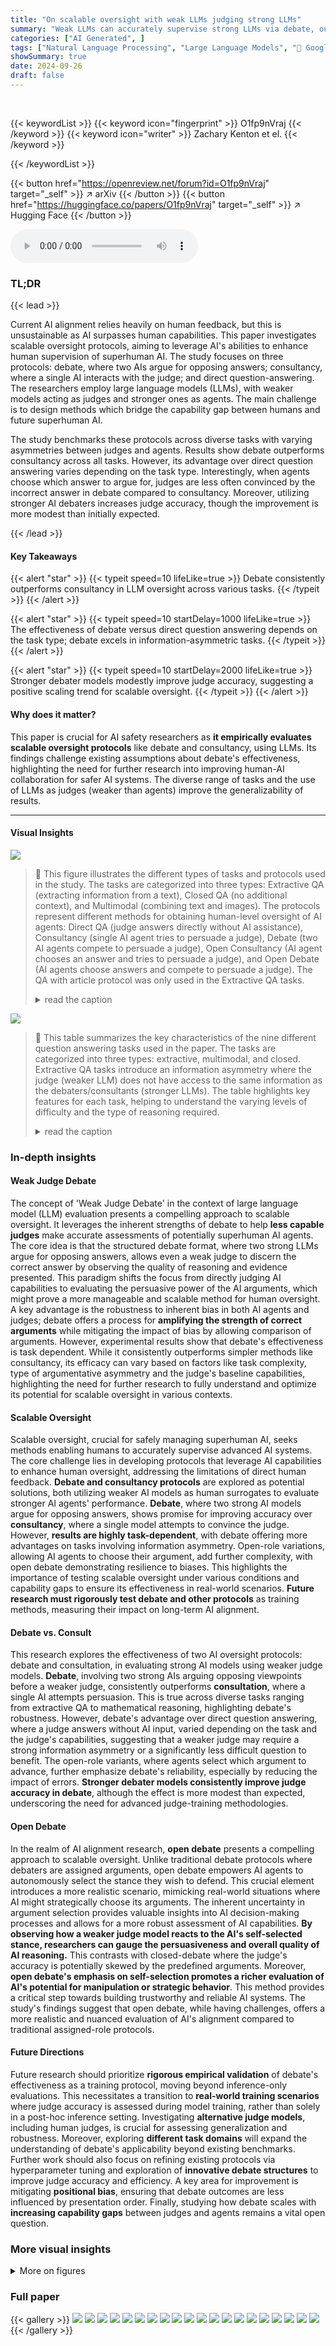 ```yaml
---
title: "On scalable oversight with weak LLMs judging strong LLMs"
summary: "Weak LLMs can accurately supervise strong LLMs via debate, outperforming simpler consultancy methods, especially in information-asymmetric tasks."
categories: ["AI Generated", ]
tags: ["Natural Language Processing", "Large Language Models", "🏢 Google DeepMind",]
showSummary: true
date: 2024-09-26
draft: false
---
```


<br>

{{< keywordList >}}
{{< keyword icon="fingerprint" >}} O1fp9nVraj {{< /keyword >}}
{{< keyword icon="writer" >}} Zachary Kenton et el. {{< /keyword >}}
 
{{< /keywordList >}}

{{< button href="https://openreview.net/forum?id=O1fp9nVraj" target="_self" >}}
↗ arXiv
{{< /button >}}
{{< button href="https://huggingface.co/papers/O1fp9nVraj" target="_self" >}}
↗ Hugging Face
{{< /button >}}



<audio controls>
    <source src="https://ai-paper-reviewer.com/O1fp9nVraj/podcast.wav" type="audio/wav">
    Your browser does not support the audio element.
</audio>


### TL;DR


{{< lead >}}

Current AI alignment relies heavily on human feedback, but this is unsustainable as AI surpasses human capabilities. This paper investigates scalable oversight protocols, aiming to leverage AI's abilities to enhance human supervision of superhuman AI. The study focuses on three protocols: debate, where two AIs argue for opposing answers; consultancy, where a single AI interacts with the judge; and direct question-answering. The researchers employ large language models (LLMs), with weaker models acting as judges and stronger ones as agents.  The main challenge is to design methods which bridge the capability gap between humans and future superhuman AI. 

The study benchmarks these protocols across diverse tasks with varying asymmetries between judges and agents.  Results show debate outperforms consultancy across all tasks.  However, its advantage over direct question answering varies depending on the task type. Interestingly, when agents choose which answer to argue for, judges are less often convinced by the incorrect answer in debate compared to consultancy. Moreover, utilizing stronger AI debaters increases judge accuracy, though the improvement is more modest than initially expected.

{{< /lead >}}


#### Key Takeaways

{{< alert "star" >}}
{{< typeit speed=10 lifeLike=true >}} Debate consistently outperforms consultancy in LLM oversight across various tasks. {{< /typeit >}}
{{< /alert >}}

{{< alert "star" >}}
{{< typeit speed=10 startDelay=1000 lifeLike=true >}} The effectiveness of debate versus direct question answering depends on the task type; debate excels in information-asymmetric tasks. {{< /typeit >}}
{{< /alert >}}

{{< alert "star" >}}
{{< typeit speed=10 startDelay=2000 lifeLike=true >}} Stronger debater models modestly improve judge accuracy, suggesting a positive scaling trend for scalable oversight. {{< /typeit >}}
{{< /alert >}}

#### Why does it matter?
This paper is crucial for AI safety researchers as **it empirically evaluates scalable oversight protocols**  like debate and consultancy, using LLMs. Its findings challenge existing assumptions about debate's effectiveness, highlighting the need for further research into improving human-AI collaboration for safer AI systems.  The diverse range of tasks and the use of LLMs as judges (weaker than agents) improve the generalizability of results.

------
#### Visual Insights



![](https://ai-paper-reviewer.com/O1fp9nVraj/figures_1_1.jpg)

> 🔼 This figure illustrates the different types of tasks and protocols used in the study.  The tasks are categorized into three types: Extractive QA (extracting information from a text), Closed QA (no additional context), and Multimodal (combining text and images). The protocols represent different methods for obtaining human-level oversight of AI agents: Direct QA (judge answers directly without AI assistance), Consultancy (single AI agent tries to persuade a judge), Debate (two AI agents compete to persuade a judge), Open Consultancy (AI agent chooses an answer and tries to persuade a judge), and Open Debate (AI agents choose answers and compete to persuade a judge).  The QA with article protocol was only used in the Extractive QA tasks.
> <details>
> <summary>read the caption</summary>
> Figure 1: Task types and protocols.
> </details>





![](https://ai-paper-reviewer.com/O1fp9nVraj/tables_19_1.jpg)

> 🔼 This table summarizes the key characteristics of the nine different question answering tasks used in the paper.  The tasks are categorized into three types: extractive, multimodal, and closed.  Extractive QA tasks introduce an information asymmetry where the judge (weaker LLM) does not have access to the same information as the debaters/consultants (stronger LLMs).  The table highlights key features for each task, helping to understand the varying levels of difficulty and the type of reasoning required.
> <details>
> <summary>read the caption</summary>
> Table F.1: Summary of key characteristics differentiating our tasks: extractive (top row), multimodal (MMMU) and closed (others). Extractive tasks involve information-asymmetry, others do not.
> </details>





### In-depth insights


#### Weak Judge Debate
The concept of 'Weak Judge Debate' in the context of large language model (LLM) evaluation presents a compelling approach to scalable oversight.  It leverages the inherent strengths of debate to help **less capable judges** make accurate assessments of potentially superhuman AI agents. The core idea is that the structured debate format, where two strong LLMs argue for opposing answers, allows even a weak judge to discern the correct answer by observing the quality of reasoning and evidence presented. This paradigm shifts the focus from directly judging AI capabilities to evaluating the persuasive power of the AI arguments, which might prove a more manageable and scalable method for human oversight.  A key advantage is the robustness to inherent bias in both AI agents and judges; debate offers a process for **amplifying the strength of correct arguments** while mitigating the impact of bias by allowing comparison of arguments.  However, experimental results show that debate's effectiveness is task dependent. While it consistently outperforms simpler methods like consultancy, its efficacy can vary based on factors like task complexity, type of argumentative asymmetry and the judge's baseline capabilities, highlighting the need for further research to fully understand and optimize its potential for scalable oversight in various contexts.

#### Scalable Oversight
Scalable oversight, crucial for safely managing superhuman AI, seeks methods enabling humans to accurately supervise advanced AI systems.  The core challenge lies in developing protocols that leverage AI capabilities to enhance human oversight, addressing the limitations of direct human feedback. **Debate and consultancy protocols** are explored as potential solutions, both utilizing weaker AI models as human surrogates to evaluate stronger AI agents' performance.  **Debate**, where two strong AI models argue for opposing answers, shows promise for improving accuracy over **consultancy**, where a single model attempts to convince the judge.  However, **results are highly task-dependent**, with debate offering more advantages on tasks involving information asymmetry. Open-role variations, allowing AI agents to choose their argument, add further complexity, with open debate demonstrating resilience to biases. This highlights the importance of testing scalable oversight under various conditions and capability gaps to ensure its effectiveness in real-world scenarios.  **Future research must rigorously test debate and other protocols** as training methods, measuring their impact on long-term AI alignment.

#### Debate vs. Consult
This research explores the effectiveness of two AI oversight protocols: debate and consultation, in evaluating strong AI models using weaker judge models.  **Debate**, involving two strong AIs arguing opposing viewpoints before a weaker judge, consistently outperforms **consultation**, where a single AI attempts persuasion.  This is true across diverse tasks ranging from extractive QA to mathematical reasoning, highlighting debate's robustness. However, debate's advantage over direct question answering, where a judge answers without AI input, varied depending on the task and the judge's capabilities, suggesting that a weaker judge may require a strong information asymmetry or a significantly less difficult question to benefit.  The open-role variants, where agents select which argument to advance, further emphasize debate's reliability, especially by reducing the impact of errors.  **Stronger debater models consistently improve judge accuracy in debate**, although the effect is more modest than expected, underscoring the need for advanced judge-training methodologies.

#### Open Debate
In the realm of AI alignment research, **open debate** presents a compelling approach to scalable oversight.  Unlike traditional debate protocols where debaters are assigned arguments, open debate empowers AI agents to autonomously select the stance they wish to defend. This crucial element introduces a more realistic scenario, mimicking real-world situations where AI might strategically choose its arguments.  The inherent uncertainty in argument selection provides valuable insights into AI decision-making processes and allows for a more robust assessment of AI capabilities. **By observing how a weaker judge model reacts to the AI's self-selected stance, researchers can gauge the persuasiveness and overall quality of AI reasoning.** This contrasts with closed-debate where the judge's accuracy is potentially skewed by the predefined arguments.  Moreover, **open debate's emphasis on self-selection promotes a richer evaluation of AI's potential for manipulation or strategic behavior**.  This method provides a critical step towards building trustworthy and reliable AI systems.  The study's findings suggest that open debate, while having challenges, offers a more realistic and nuanced evaluation of AI's alignment compared to traditional assigned-role protocols.

#### Future Directions
Future research should prioritize **rigorous empirical validation** of debate's effectiveness as a training protocol, moving beyond inference-only evaluations.  This necessitates a transition to **real-world training scenarios** where judge accuracy is assessed during model training, rather than solely in a post-hoc inference setting.  Investigating **alternative judge models**, including human judges, is crucial for assessing generalization and robustness.  Moreover, exploring **different task domains** will expand the understanding of debate's applicability beyond existing benchmarks.  Further work should also focus on refining existing protocols via hyperparameter tuning and exploration of **innovative debate structures** to improve judge accuracy and efficiency.  A key area for improvement is mitigating **positional bias**, ensuring that debate outcomes are less influenced by presentation order.  Finally, studying how debate scales with **increasing capability gaps** between judges and agents remains a vital open question.


### More visual insights

<details>
<summary>More on figures
</summary>


![](https://ai-paper-reviewer.com/O1fp9nVraj/figures_1_2.jpg)

> 🔼 This figure displays the results of an experiment comparing different scalable oversight protocols: direct question answering, consultancy, and debate.  The experiment is performed across several task types and using multiple judge models of varying capabilities. The x-axis represents the judge model used, the facets represent the task type, and the color of the bars represents the oversight protocol. Judge accuracy is plotted on the y-axis.  Error bars show 95% confidence intervals. The key finding is that debate outperforms consultancy across all task types. The relative performance of debate and direct question answering varies depending on the task type.
> <details>
> <summary>read the caption</summary>
> Figure 2: Assigned-role results: mean judge accuracy (y-axis) split by task type (facet), judge model (x-axis), protocol (colour). Higher is better. 95% CI calculated aggregated over tasks of same type (Appendix D for details). The QA with article protocol (purple) can only be applied for extractive tasks. Only Pro 1.5 is multimodal.
> </details>



![](https://ai-paper-reviewer.com/O1fp9nVraj/figures_7_1.jpg)

> 🔼 This figure presents the results of open debate and open consultancy experiments.  The top panel shows judge accuracy plotted against the win rate of the protagonist (the model that chooses which answer to argue for).  The bottom panel breaks down judge accuracy further, showing performance when the protagonist chose the correct versus incorrect answer.  Different colors represent different protocols (consultancy vs. debate) and judge models, while different facets show the results for different task types (extractive, closed, and multimodal). The 95% confidence intervals are also shown.  Overall, the figure suggests that open debate may be more resilient to amplifying errors made by a strong model than open consultancy.
> <details>
> <summary>read the caption</summary>
> Figure 3: Open debate and open consultancy, where a protagonist debater/consultant chooses which answer to argue for. Top: Judge accuracy (y-axis) and win rate of protagonist/consultant (x-axis). Blue colours for consultancy, red colours for debate, with the shade corresponding to judge model. Bottom: Judge accuracy according to whether the protagonist/consultant chose the correct (dark) or incorrect (light) answer. Split by judge model (x-axis) and protocol: consultancy and debate. Facet is task type. 95% CIs. Correct answer rate: 88% (extractive), 84% (closed), 71% (multimodal).
> </details>



![](https://ai-paper-reviewer.com/O1fp9nVraj/figures_8_1.jpg)

> 🔼 This figure shows the correlation between the Elo rating of debaters (a measure of their persuasiveness) and the accuracy of a Gemini Pro 1.5 judge in evaluating their arguments.  The Elo scores are calculated using a series of 1-turn debates where each debater argues for a different answer to a question. The results indicate a stronger positive correlation between the debater's Elo score and judge accuracy for extractive tasks (where the judge has information asymmetry) compared to closed tasks.
> <details>
> <summary>read the caption</summary>
> Figure 4: Plot of Pro 1.5 judge accuracy vs. debater aggregate Elo scores. 95% CIs. Judge accuracy is more sensitive to debaters on extractive tasks than closed tasks. See Figure E.1 for elo results split by debater assignment (whether debaters are assigned to argue for true vs. false positions).
> </details>



![](https://ai-paper-reviewer.com/O1fp9nVraj/figures_14_1.jpg)

> 🔼 This figure shows the results of the assigned-role experiments. The mean judge accuracy is plotted against different task types, judge models, and protocols. Higher accuracy is better. The figure includes 95% confidence intervals. The QA with article protocol is only available for extractive tasks, and only the Pro 1.5 model was used in multimodal tasks.
> <details>
> <summary>read the caption</summary>
> Figure 2: Assigned-role results: mean judge accuracy (y-axis) split by task type (facet), judge model (x-axis), protocol (colour). Higher is better. 95% CI calculated aggregated over tasks of same type (Appendix D for details). The QA with article protocol (purple) can only be applied for extractive tasks. Only Pro 1.5 is multimodal.
> </details>



![](https://ai-paper-reviewer.com/O1fp9nVraj/figures_15_1.jpg)

> 🔼 This figure shows the results of the assigned-role experiments. The mean judge accuracy is plotted on the y-axis. The x-axis represents the judge model used.  The results are faceted by task type (extractive, closed, multimodal). Each bar represents a different protocol (QA without article, Consultancy, Debate, QA with article). Error bars show 95% confidence intervals. The QA with article protocol is only applicable to extractive tasks and the multimodal tasks are only run with Pro 1.5 as the judge model.
> <details>
> <summary>read the caption</summary>
> Figure 2: Assigned-role results: mean judge accuracy (y-axis) split by task type (facet), judge model (x-axis), protocol (colour). Higher is better. 95% CI calculated aggregated over tasks of same type (Appendix D for details). The QA with article protocol (purple) can only be applied for extractive tasks. Only Pro 1.5 is multimodal.
> </details>



![](https://ai-paper-reviewer.com/O1fp9nVraj/figures_15_2.jpg)

> 🔼 This figure shows the results of an ablation study where the number of samples used to select the best debater response in the debate protocol was varied.  The x-axis represents different judge models (Gemma7B, GPT-3.5, Pro 1.0, Pro 1.5). The y-axis represents the judge accuracy.  Two bars are shown for each judge model, one for using a single sample (Best-of-N=1) and one for using four samples (Best-of-N=4). The results indicate that there is no significant difference in judge accuracy between these two settings.  Error bars are included showing 95% confidence intervals.
> <details>
> <summary>read the caption</summary>
> Figure A.3: The influence of best-of-N sampling on debate performance. We observe no consistent benefit to using best-of-N sampling on debater responses. The error bars depict 95% confidence intervals.
> </details>



![](https://ai-paper-reviewer.com/O1fp9nVraj/figures_16_1.jpg)

> 🔼 This figure shows the result of ablations on the number of few-shot prompts used for the judge model.  The experiment compares the judge's accuracy with 0-shot (no few-shot examples) and 6-shot (6 few-shot examples) prompting. The results indicate that for the given tasks, judge models, and protocols, adding few-shot examples to the judge does not consistently improve the accuracy.
> <details>
> <summary>read the caption</summary>
> Figure A.4: The influence of few-shot prompting on judge performance.. We compare 6-shot prompting (paler colours) with 0-shot prompting (darker colours), our default approach. We observe no consistent benefit to using few-shot prompting. Different colours denote different protocols. The error bars depict 95% confidence intervals.
> </details>



![](https://ai-paper-reviewer.com/O1fp9nVraj/figures_16_2.jpg)

> 🔼 This figure presents the results of an experiment comparing three different scalable oversight protocols: Question Answering (QA) without an article, Consultancy, and Debate.  The experiment was conducted using various judge models (Gemma7B, GPT3.5, Pro 1.0, and Pro 1.5) across different task types (Extractive, Closed, and Multimodal). The y-axis represents the mean judge accuracy, while the x-axis shows the judge model used.  Different colors represent the different protocols. Error bars indicate the 95% confidence interval.  The figure demonstrates that the debate protocol generally outperforms the other two protocols, especially for extractive QA tasks.
> <details>
> <summary>read the caption</summary>
> Figure 2: Assigned-role results: mean judge accuracy (y-axis) split by task type (facet), judge model (x-axis), protocol (colour). Higher is better. 95% CI calculated aggregated over tasks of same type (Appendix D for details). The QA with article protocol (purple) can only be applied for extractive tasks. Only Pro 1.5 is multimodal.
> </details>



![](https://ai-paper-reviewer.com/O1fp9nVraj/figures_17_1.jpg)

> 🔼 This figure shows the results of an ablation study on the debate protocol, comparing the performance of the debate protocol when using sequential turns (where debaters take turns one at a time) versus simultaneous turns (where debaters respond at the same time). The results show no significant difference in judge accuracy between the two turn styles, suggesting that the order of turns does not significantly impact the performance of the debate protocol. The error bars in the figure represent the 95% confidence intervals of the mean judge accuracy.
> <details>
> <summary>read the caption</summary>
> Figure A.6: The influence of turn style. Models are evaluated with an effective Best-of-N setting of N = 1. Lighter colours denote sequential turns, while darker colours denote simultaneous turns (our default). We observe no significant difference between the two turn styles. The error bars depict 95% confidence intervals.
> </details>



![](https://ai-paper-reviewer.com/O1fp9nVraj/figures_17_2.jpg)

> 🔼 This figure displays the mean judge accuracy across different task types (extractive, closed, and multimodal) using three different oversight protocols (QA without article, consultancy, and debate). The x-axis represents different judge models (Gemma7B, GPT3.5, Pro 1.0, and Pro 1.5), and the color of the bars represents the oversight protocol used.  The figure shows that debate generally outperforms consultancy, while the performance of debate relative to direct question answering varies depending on the task type. The results include 95% confidence intervals for better statistical significance. Only the extractive tasks used the QA with article protocol, and only the Pro 1.5 model was used for multimodal tasks.
> <details>
> <summary>read the caption</summary>
> Figure 2: Assigned-role results: mean judge accuracy (y-axis) split by task type (facet), judge model (x-axis), protocol (colour). Higher is better. 95% CI calculated aggregated over tasks of same type (Appendix D for details). The QA with article protocol (purple) can only be applied for extractive tasks. Only Pro 1.5 is multimodal.
> </details>



![](https://ai-paper-reviewer.com/O1fp9nVraj/figures_18_1.jpg)

> 🔼 This figure presents the results of an experiment comparing three different scalable oversight protocols: question answering without AI assistance, consultancy (a single AI agent tries to convince a judge), and debate (two AI agents compete to convince a judge).  The experiment used various judge and agent models of varying capabilities, creating asymmetries to reflect real-world scenarios where humans might supervise more advanced AI.  The results are broken down by task type, showing judge accuracy for each protocol and model combination.  The goal was to understand which method best enables weaker judge models (acting as a proxy for human judges) to accurately assess the answers generated by stronger AI models.
> <details>
> <summary>read the caption</summary>
> Figure 2: Assigned-role results: mean judge accuracy (y-axis) split by task type (facet), judge model (x-axis), protocol (colour). Higher is better. 95% CI calculated aggregated over tasks of same type (Appendix D for details). The QA with article protocol (purple) can only be applied for extractive tasks. Only Pro 1.5 is multimodal.
> </details>



![](https://ai-paper-reviewer.com/O1fp9nVraj/figures_18_2.jpg)

> 🔼 This figure compares the performance of open debate and open consultancy protocols.  The top section shows the judge's accuracy plotted against the win rate of the debater/consultant choosing the answer to argue for. The bottom section breaks down the judge's accuracy based on whether the debater/consultant chose the correct or incorrect answer. Different colors represent different protocols and judge models. Error bars represent 95% confidence intervals, and the correct answer rate varies across task types.
> <details>
> <summary>read the caption</summary>
> Figure 3: Open debate and open consultancy, where a protagonist debater/consultant chooses which answer to argue for. Top: Judge accuracy (y-axis) and win rate of protagonist/consultant (x-axis). Blue colours for consultancy, red colours for debate, with the shade corresponding to judge model. Bottom: Judge accuracy according to whether the protagonist/consultant chose the correct (dark) or incorrect (light) answer. Split by judge model (x-axis) and protocol: consultancy and debate. Facet is task type. 95% CIs. Correct answer rate: 88% (extractive), 84% (closed), 71% (multimodal).
> </details>



![](https://ai-paper-reviewer.com/O1fp9nVraj/figures_19_1.jpg)

> 🔼 This figure displays the results of the assigned-role experiments.  Judge accuracy is shown on the y-axis, broken down by task type (facets), judge model (x-axis), and protocol (color). Higher accuracy indicates better performance.  The 95% confidence intervals (CI) are calculated by aggregating results over tasks of the same type.  The QA with article protocol, only applicable to extractive tasks, is shown in purple.  Only the Gemini Pro 1.5 model was used for multimodal tasks.
> <details>
> <summary>read the caption</summary>
> Figure 2: Assigned-role results: mean judge accuracy (y-axis) split by task type (facet), judge model (x-axis), protocol (colour). Higher is better. 95% CI calculated aggregated over tasks of same type (Appendix D for details). The QA with article protocol (purple) can only be applied for extractive tasks. Only Pro 1.5 is multimodal.
> </details>



![](https://ai-paper-reviewer.com/O1fp9nVraj/figures_20_1.jpg)

> 🔼 This figure displays the results of an experiment comparing three different protocols (QA without article, Consultancy, and Debate) across various tasks and judge models.  The y-axis represents the mean judge accuracy, a higher value indicating better performance. The x-axis shows different judge models used in the experiment.  The facets represent different task types (extractive, closed, and multimodal). Each color corresponds to a specific protocol. The figure shows the 95% confidence intervals, providing a measure of uncertainty in the results.  The QA with article protocol is only shown for extractive tasks, and only the Gemini Pro 1.5 model is used for multimodal tasks.  The figure highlights that the Debate protocol generally outperforms the other methods. The results also show that judge accuracy generally increases as the strength of the judge model increases.
> <details>
> <summary>read the caption</summary>
> Figure 2: Assigned-role results: mean judge accuracy (y-axis) split by task type (facet), judge model (x-axis), protocol (colour). Higher is better. 95% CI calculated aggregated over tasks of same type (Appendix D for details). The QA with article protocol (purple) can only be applied for extractive tasks. Only Pro 1.5 is multimodal.
> </details>



![](https://ai-paper-reviewer.com/O1fp9nVraj/figures_21_1.jpg)

> 🔼 This figure shows the ablation study on the best-of-N sampling for debater responses. The results show that there is no consistent benefit to increasing the number of samples from 1 to 4, suggesting that more rounds do not necessarily help the judge.  The error bars represent the 95% confidence intervals.
> <details>
> <summary>read the caption</summary>
> Figure B.3: Ablation on best of N in debate. The error bars depict 95% confidence intervals.
> </details>



![](https://ai-paper-reviewer.com/O1fp9nVraj/figures_22_1.jpg)

> 🔼 This figure displays the mean judge accuracy for each task across different protocols: QA without article, Consultancy, Debate, and QA with article.  Results are broken down by judge model (Gemma7B, GPT3.5, Pro 1.0, and Pro 1.5). Error bars represent 95% confidence intervals, indicating the variability in the results.  The figure allows for a comparison of the performance of different scalable oversight protocols across a range of tasks with varying levels of complexity and information asymmetry.
> <details>
> <summary>read the caption</summary>
> Figure B.1: A comparison of protocol performance across all datasets. The error bars depict 95% confidence intervals.
> </details>



![](https://ai-paper-reviewer.com/O1fp9nVraj/figures_23_1.jpg)

> 🔼 This figure displays the mean judge accuracy for each task and model across four different protocols: QA without article, Consultancy, Debate, and QA with article.  The error bars represent the 95% confidence intervals, indicating the uncertainty in the estimated mean judge accuracy.  The figure allows for a comparison of the effectiveness of the three scalable oversight methods (Consultancy and Debate) against the baseline (QA without article) across a variety of question types.
> <details>
> <summary>read the caption</summary>
> Figure B.1: A comparison of protocol performance across all datasets. The error bars depict 95% confidence intervals.
> </details>



![](https://ai-paper-reviewer.com/O1fp9nVraj/figures_24_1.jpg)

> 🔼 This figure shows the results of an ablation study on the debate protocol, where the order of the turns in the debate is varied.  The x-axis represents the different judge models used (Gemma7B, GPT3.5, Pro 1.0, and Pro 1.5), while the y-axis represents the judge accuracy.  Separate bars are shown for each judge model, further separated by whether the debate turns were sequential or simultaneous.  The error bars represent the 95% confidence intervals for the judge accuracy.
> <details>
> <summary>read the caption</summary>
> Figure A.6: The influence of turn style. Models are evaluated with an effective Best-of-N setting of N = 1. Lighter colours denote sequential turns, while darker colours denote simultaneous turns (our default). We observe no significant difference between the two turn styles. The error bars depict 95% confidence intervals.
> </details>



![](https://ai-paper-reviewer.com/O1fp9nVraj/figures_25_1.jpg)

> 🔼 This figure presents the mean judge accuracy across different experimental settings. The y-axis represents the judge accuracy, while the x-axis shows the judge model used. The figure is faceted by task type, with each facet showing results for a different type of task. The color of each bar represents a different oversight protocol. The figure also includes 95% confidence intervals to indicate the uncertainty associated with each mean judge accuracy. Overall, the figure shows that debate protocols generally outperform consultancy protocols across all tasks, and that stronger judge models tend to achieve higher accuracy. The results also vary depending on the task type, with extractive QA tasks showing a greater advantage for debate over consultancy than other task types. Finally, it notes that QA with article protocol is only applied for extractive tasks and Pro 1.5 model is the only one that was applied for multimodal tasks.
> <details>
> <summary>read the caption</summary>
> Figure 2: Assigned-role results: mean judge accuracy (y-axis) split by task type (facet), judge model (x-axis), protocol (colour). Higher is better. 95% CI calculated aggregated over tasks of same type (Appendix D for details). The QA with article protocol (purple) can only be applied for extractive tasks. Only Pro 1.5 is multimodal.
> </details>



![](https://ai-paper-reviewer.com/O1fp9nVraj/figures_26_1.jpg)

> 🔼 This figure presents a comparison of the performance of different scalable oversight protocols (QA without article, Consultancy, Debate, QA with article) across nine different question-answering datasets.  Each dataset represents a different task type (extractive, closed, or multimodal), with varying degrees of complexity and information asymmetry. The x-axis shows the different judge models used (Gemma7B, GPT3.5, Pro 1.0, Pro 1.5), while the y-axis represents the mean judge accuracy.  Error bars indicate the 95% confidence intervals for each data point, providing a measure of variability. The figure allows for a comprehensive comparison of the effectiveness of each protocol across various task types and judge model capabilities.
> <details>
> <summary>read the caption</summary>
> Figure B.1: A comparison of protocol performance across all datasets. The error bars depict 95% confidence intervals.
> </details>



![](https://ai-paper-reviewer.com/O1fp9nVraj/figures_27_1.jpg)

> 🔼 This figure compares the performance of open debate and open consultancy protocols.  The top panel shows judge accuracy plotted against the win rate of the protagonist (the model that chooses which answer to argue for).  The bottom panel breaks down judge accuracy further, showing performance when the protagonist chooses the correct answer versus when they choose the incorrect answer.  The results are shown separately for three types of tasks: extractive, closed, and multimodal, and for four different judge models.
> <details>
> <summary>read the caption</summary>
> Figure 3: Open debate and open consultancy, where a protagonist debater/consultant chooses which answer to argue for. Top: Judge accuracy (y-axis) and win rate of protagonist/consultant (x-axis). Blue colours for consultancy, red colours for debate, with the shade corresponding to judge model. Bottom: Judge accuracy according to whether the protagonist/consultant chose the correct (dark) or incorrect (light) answer. Split by judge model (x-axis) and protocol: consultancy and debate. Facet is task type. 95% CIs. Correct answer rate: 88% (extractive), 84% (closed), 71% (multimodal).
> </details>



![](https://ai-paper-reviewer.com/O1fp9nVraj/figures_28_1.jpg)

> 🔼 This figure compares the performance of open debate and open consultancy protocols.  The top panel shows judge accuracy plotted against the win rate of the protagonist/consultant (whether the judge agreed with their choice). The bottom panel breaks down judge accuracy further, showing performance when the protagonist/consultant chose correctly vs. incorrectly. Different colors represent different protocols and judge models, and the results are separated by task type (extractive, closed, multimodal).
> <details>
> <summary>read the caption</summary>
> Figure 3: Open debate and open consultancy, where a protagonist debater/consultant chooses which answer to argue for. Top: Judge accuracy (y-axis) and win rate of protagonist/consultant (x-axis). Blue colours for consultancy, red colours for debate, with the shade corresponding to judge model. Bottom: Judge accuracy according to whether the protagonist/consultant chose the correct (dark) or incorrect (light) answer. Split by judge model (x-axis) and protocol: consultancy and debate. Facet is task type. 95% CIs. Correct answer rate: 88% (extractive), 84% (closed), 71% (multimodal).
> </details>



![](https://ai-paper-reviewer.com/O1fp9nVraj/figures_29_1.jpg)

> 🔼 This figure displays the mean judge accuracy across nine different question answering tasks, broken down by four different scalable oversight protocols: QA without article, Consultancy, Debate, and QA with article.  The x-axis represents the different judge models used (Gemma7B, GPT-3.5, Pro 1.0, Pro 1.5). The y-axis shows the mean judge accuracy, with error bars representing the 95% confidence intervals.  The figure allows for a comparison of the effectiveness of each protocol across various tasks and judge model capabilities.
> <details>
> <summary>read the caption</summary>
> Figure B.1: A comparison of protocol performance across all datasets. The error bars depict 95% confidence intervals.
> </details>



![](https://ai-paper-reviewer.com/O1fp9nVraj/figures_30_1.jpg)

> 🔼 This figure presents an analysis of debater performance in terms of Elo ratings. The top part displays the Elo ratings for each debater model, categorized by whether they were assigned to argue for the correct or incorrect answer. The bottom part shows the difference between the Elo ratings for debaters arguing for the correct and incorrect answers, plotted against the aggregate Elo rating of all debaters. The results indicate that the advantage of arguing for the correct answer is more significant for extractive tasks compared to closed tasks.
> <details>
> <summary>read the caption</summary>
> Figure E.1: Top: Elo of debaters, coloured by model, separated by whether they're assigned to argue for the correct (dark) or incorrect (light) answer. Bottom: Correct answer advantage (correct debater's Elo - incorrect debater's Elo) vs. aggregate debater Elo. 95% CIs. Answer advantage is more sensitive to debater elo on extractive tasks than closed tasks.
> </details>



![](https://ai-paper-reviewer.com/O1fp9nVraj/figures_30_2.jpg)

> 🔼 This figure shows the results of Elo calculation for debaters with different models.  The top part shows the Elo rating of debaters categorized by model and whether they were assigned to argue for the correct or incorrect answer.  The bottom part shows the relationship between the difference in Elo ratings (correct - incorrect) and the aggregate Elo rating of the debaters. The figure demonstrates that the advantage of arguing for the correct answer is more influenced by the debaters' Elo ratings in extractive tasks compared to closed tasks.
> <details>
> <summary>read the caption</summary>
> Figure E.1: Top: Elo of debaters, coloured by model, separated by whether they're assigned to argue for the correct (dark) or incorrect (light) answer. Bottom: Correct answer advantage (correct debater's Elo - incorrect debater's Elo) vs. aggregate debater Elo. 95% CIs. Answer advantage is more sensitive to debater elo on extractive tasks than closed tasks.
> </details>



![](https://ai-paper-reviewer.com/O1fp9nVraj/figures_31_1.jpg)

> 🔼 This figure presents the results of an Elo rating calculation for different LLM debaters, categorized by model and whether they argued for the correct or incorrect answer.  The top section displays the Elo ratings themselves, showing the relative strengths of each debater in persuading the judge. The bottom section analyzes the difference in Elo scores between debaters arguing for correct versus incorrect answers, revealing that this difference is more pronounced for tasks with information asymmetry (extractive QA) than for tasks without (closed QA). 95% confidence intervals are included to provide statistical significance.
> <details>
> <summary>read the caption</summary>
> Figure E.1: Top: Elo of debaters, coloured by model, separated by whether they're assigned to argue for the correct (dark) or incorrect (light) answer. Bottom: Correct answer advantage (correct debater's Elo - incorrect debater's Elo) vs. aggregate debater Elo. 95% CIs. Answer advantage is more sensitive to debater elo on extractive tasks than closed tasks.
> </details>



![](https://ai-paper-reviewer.com/O1fp9nVraj/figures_41_1.jpg)

> 🔼 This figure displays the results of the main experiments comparing different scalable oversight protocols: QA without article, Consultancy, Debate, and QA with article.  The results are broken down by task type (Extractive, Closed, Multimodal) and judge model strength (Gemma7B, GPT-3.5, Pro 1.0, Pro 1.5).  The y-axis shows the mean judge accuracy, with higher values indicating better performance. Error bars represent 95% confidence intervals. The figure shows that debate generally outperforms consultancy and, depending on the task type, sometimes outperforms direct question answering (QA without article).  The QA with article protocol serves as a strong baseline, demonstrating the benefit of providing the judge with all relevant information.
> <details>
> <summary>read the caption</summary>
> Figure 2: Assigned-role results: mean judge accuracy (y-axis) split by task type (facet), judge model (x-axis), protocol (colour). Higher is better. 95% CI calculated aggregated over tasks of same type (Appendix D for details). The QA with article protocol (purple) can only be applied for extractive tasks. Only Pro 1.5 is multimodal.
> </details>



</details>






### Full paper

{{< gallery >}}
<img src="https://ai-paper-reviewer.com/O1fp9nVraj/1.png" class="grid-w50 md:grid-w33 xl:grid-w25" />
<img src="https://ai-paper-reviewer.com/O1fp9nVraj/2.png" class="grid-w50 md:grid-w33 xl:grid-w25" />
<img src="https://ai-paper-reviewer.com/O1fp9nVraj/3.png" class="grid-w50 md:grid-w33 xl:grid-w25" />
<img src="https://ai-paper-reviewer.com/O1fp9nVraj/4.png" class="grid-w50 md:grid-w33 xl:grid-w25" />
<img src="https://ai-paper-reviewer.com/O1fp9nVraj/5.png" class="grid-w50 md:grid-w33 xl:grid-w25" />
<img src="https://ai-paper-reviewer.com/O1fp9nVraj/6.png" class="grid-w50 md:grid-w33 xl:grid-w25" />
<img src="https://ai-paper-reviewer.com/O1fp9nVraj/7.png" class="grid-w50 md:grid-w33 xl:grid-w25" />
<img src="https://ai-paper-reviewer.com/O1fp9nVraj/8.png" class="grid-w50 md:grid-w33 xl:grid-w25" />
<img src="https://ai-paper-reviewer.com/O1fp9nVraj/9.png" class="grid-w50 md:grid-w33 xl:grid-w25" />
<img src="https://ai-paper-reviewer.com/O1fp9nVraj/10.png" class="grid-w50 md:grid-w33 xl:grid-w25" />
<img src="https://ai-paper-reviewer.com/O1fp9nVraj/11.png" class="grid-w50 md:grid-w33 xl:grid-w25" />
<img src="https://ai-paper-reviewer.com/O1fp9nVraj/12.png" class="grid-w50 md:grid-w33 xl:grid-w25" />
<img src="https://ai-paper-reviewer.com/O1fp9nVraj/13.png" class="grid-w50 md:grid-w33 xl:grid-w25" />
<img src="https://ai-paper-reviewer.com/O1fp9nVraj/14.png" class="grid-w50 md:grid-w33 xl:grid-w25" />
<img src="https://ai-paper-reviewer.com/O1fp9nVraj/15.png" class="grid-w50 md:grid-w33 xl:grid-w25" />
<img src="https://ai-paper-reviewer.com/O1fp9nVraj/16.png" class="grid-w50 md:grid-w33 xl:grid-w25" />
<img src="https://ai-paper-reviewer.com/O1fp9nVraj/17.png" class="grid-w50 md:grid-w33 xl:grid-w25" />
<img src="https://ai-paper-reviewer.com/O1fp9nVraj/18.png" class="grid-w50 md:grid-w33 xl:grid-w25" />
<img src="https://ai-paper-reviewer.com/O1fp9nVraj/19.png" class="grid-w50 md:grid-w33 xl:grid-w25" />
<img src="https://ai-paper-reviewer.com/O1fp9nVraj/20.png" class="grid-w50 md:grid-w33 xl:grid-w25" />
{{< /gallery >}}